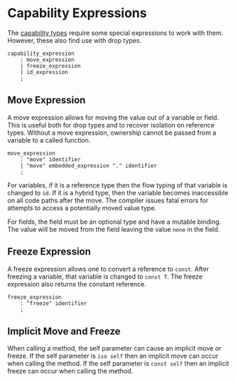 # Capability Expressions

The [capability types](capability-types.md) require some special expressions to work with them.
However, these also find use with drop types.

```grammar
capability_expression
    : move_expression
    | freeze_expression
    | id_expression
    ;
```

## Move Expression

A move expression allows for moving the value out of a variable or field. This is useful both for
drop types and to recover isolation on reference types. Without a move expression, ownership cannot
be passed from a variable to a called function.

```grammar
move_expression
    : "move" identifier
    | "move" embedded_expression "." identifier
    ;
```

For variables, if it is a reference type then the flow typing of that variable is changed to `id`.
If it is a hybrid type, then the variable becomes inaccessible on all code paths after the move. The
compiler issues fatal errors for attempts to access a potentially moved value type.

For fields, the field must be an optional type and have a mutable binding. The value will be moved
from the field leaving the value `none` in the field.

## Freeze Expression

A freeze expression allows one to convert a reference to `const`. After freezing a variable, that
variable is changed to `const T`. The freeze expression also returns the constant reference.

```grammar
freeze_expression
    : "freeze" identifier
    ;
```

## Implicit Move and Freeze

When calling a method, the self parameter can cause an implicit move or freeze. If the self
parameter is `iso self` then an implicit move can occur when calling the method. If the self
parameter is `const self` then an implicit freeze can occur when calling the method.

